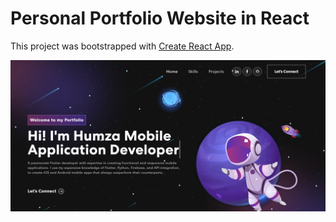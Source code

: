 # Personal Portfolio Website in React

This project was bootstrapped with [Create React App](https://github.com/facebook/create-react-app).

<img width="1266" alt="Personal Portoflio" src="src/assets/img/Personal Porfolio.png">

